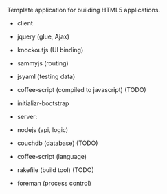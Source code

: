 Template application for building HTML5 applications.

* client
 * jquery        (glue, Ajax)
 * knockoutjs    (UI binding)
 * sammyjs       (routing)
 * jsyaml        (testing data)
 * coffee-script (compiled to javascript) (TODO)
 * initializr-bootstrap

* server:
 * nodejs        (api, logic)
 * couchdb       (database)    (TODO)
 * coffee-script (language)    
 * rakefile      (build tool)  (TODO)
 * foreman       (process control)

